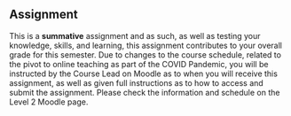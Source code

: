 
## Assignment

This is a **summative** assignment and as such, as well as testing your knowledge, skills, and learning, this assignment contributes to your overall grade for this semester. Due to changes to the course schedule, related to the pivot to online teaching as part of the COVID Pandemic, you will be instructed by the Course Lead on Moodle as to when you will receive this assignment, as well as given full instructions as to how to access and submit the assignment. Please check the information and schedule on the Level 2 Moodle page.
